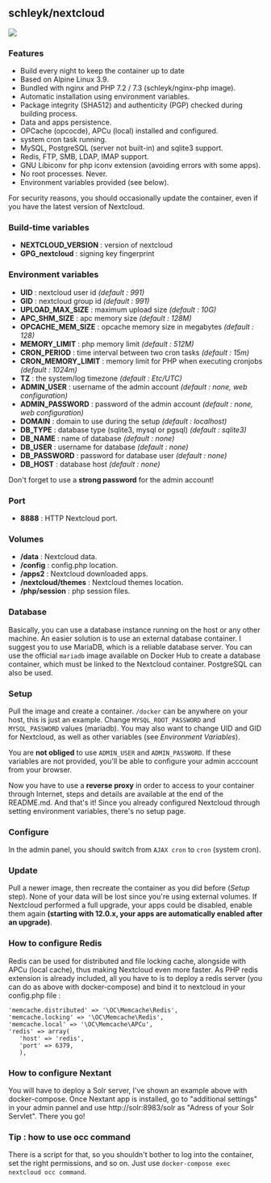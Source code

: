 ## schleyk/nextcloud
![](https://upload.wikimedia.org/wikipedia/commons/6/60/Nextcloud_Logo.svg)


### Features
- Build every night to keep the container up to date
- Based on Alpine Linux 3.9.
- Bundled with nginx and PHP 7.2 / 7.3 (schleyk/nginx-php image).
- Automatic installation using environment variables.
- Package integrity (SHA512) and authenticity (PGP) checked during building process.
- Data and apps persistence.
- OPCache (opcocde), APCu (local) installed and configured.
- system cron task running.
- MySQL, PostgreSQL (server not built-in) and sqlite3 support.
- Redis, FTP, SMB, LDAP, IMAP support.
- GNU Libiconv for php iconv extension (avoiding errors with some apps).
- No root processes. Never.
- Environment variables provided (see below).


For security reasons, you should occasionally update the container, even if you have the latest version of Nextcloud.

### Build-time variables
- **NEXTCLOUD_VERSION** : version of nextcloud
- **GPG_nextcloud** : signing key fingerprint

### Environment variables
- **UID** : nextcloud user id *(default : 991)*
- **GID** : nextcloud group id *(default : 991)*
- **UPLOAD_MAX_SIZE** : maximum upload size *(default : 10G)*
- **APC_SHM_SIZE** : apc memory size *(default : 128M)*
- **OPCACHE_MEM_SIZE** : opcache memory size in megabytes *(default : 128)*
- **MEMORY_LIMIT** : php memory limit *(default : 512M)*
- **CRON_PERIOD** : time interval between two cron tasks *(default : 15m)*
- **CRON_MEMORY_LIMIT** : memory limit for PHP when executing cronjobs *(default : 1024m)*
- **TZ** : the system/log timezone *(default : Etc/UTC)*
- **ADMIN_USER** : username of the admin account *(default : none, web configuration)*
- **ADMIN_PASSWORD** : password of the admin account *(default : none, web configuration)*
- **DOMAIN** : domain to use during the setup *(default : localhost)*
- **DB_TYPE** : database type (sqlite3, mysql or pgsql) *(default : sqlite3)*
- **DB_NAME** : name of database *(default : none)*
- **DB_USER** : username for database *(default : none)*
- **DB_PASSWORD** : password for database user *(default : none)*
- **DB_HOST** : database host *(default : none)*

Don't forget to use a **strong password** for the admin account!

### Port
- **8888** : HTTP Nextcloud port.

### Volumes
- **/data** : Nextcloud data.
- **/config** : config.php location.
- **/apps2** : Nextcloud downloaded apps.
- **/nextcloud/themes** : Nextcloud themes location.
- **/php/session** : php session files.

### Database
Basically, you can use a database instance running on the host or any other machine. An easier solution is to use an external database container. I suggest you to use MariaDB, which is a reliable database server. You can use the official `mariadb` image available on Docker Hub to create a database container, which must be linked to the Nextcloud container. PostgreSQL can also be used.

### Setup
Pull the image and create a container. `/docker` can be anywhere on your host, this is just an example. Change `MYSQL_ROOT_PASSWORD` and `MYSQL_PASSWORD` values (mariadb). You may also want to change UID and GID for Nextcloud, as well as other variables (see *Environment Variables*).

You are **not obliged** to use `ADMIN_USER` and `ADMIN_PASSWORD`. If these variables are not provided, you'll be able to configure your admin acccount from your browser.

Now you have to use a **reverse proxy** in order to access to your container through Internet, steps and details are available at the end of the README.md. And that's it! Since you already configured Nextcloud through setting environment variables, there's no setup page.

### Configure
In the admin panel, you should switch from `AJAX cron` to `cron` (system cron).

### Update
Pull a newer image, then recreate the container as you did before (*Setup* step). None of your data will be lost since you're using external volumes. If Nextcloud performed a full upgrade, your apps could be disabled, enable them again **(starting with 12.0.x, your apps are automatically enabled after an upgrade)**.


### How to configure Redis
Redis can be used for distributed and file locking cache, alongside with APCu (local cache), thus making Nextcloud even more faster. As PHP redis extension is already included, all you have to is to deploy a redis server (you can do as above with docker-compose) and bind it to nextcloud in your config.php file :

```
'memcache.distributed' => '\OC\Memcache\Redis',
'memcache.locking' => '\OC\Memcache\Redis',
'memcache.local' => '\OC\Memcache\APCu',
'redis' => array(
   'host' => 'redis',
   'port' => 6379,
   ),
```

### How to configure Nextant
You will have to deploy a Solr server, I've shown an example above with docker-compose. Once Nextant app is installed, go to "additional settings" in your admin pannel and use http://solr:8983/solr as "Adress of your Solr Servlet". There you go!

### Tip : how to use occ command
There is a script for that, so you shouldn't bother to log into the container, set the right permissions, and so on. Just use `docker-compose exec nextcloud occ command`.


